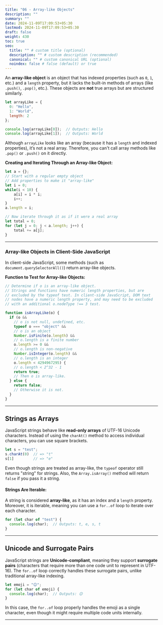 ```yaml
---
title: "06 - Array-like Objects"
description: ""
summary: ""
date: 2024-11-09T17:09:53+05:30
lastmod: 2024-11-09T17:09:53+05:30
draft: false
weight: 430
toc: true
seo:
  title: "" # custom title (optional)
  description: "" # custom description (recommended)
  canonical: "" # custom canonical URL (optional)
  noindex: false # false (default) or true
---
```




An **array-like object** is an object that has indexed properties (such as `0`, `1`, etc.) and a `length` property, but it lacks the built-in methods of arrays (like `.push()`, `.pop()`, etc.). These objects are **not** true arrays but are structured similarly.

```js
let arrayLike = {
  0: "Hello",
  1: "World",
  length: 2
};

console.log(arrayLike[0]);  // Outputs: Hello
console.log(arrayLike[1]);  // Outputs: World
```

Although `arrayLike` looks like an array (because it has a `length` and indexed properties), it’s not a real array. Therefore, you can't call array methods like `.pop()` or `.push()` on it directly.

**Creating and Iterating Through an Array-like Object:**

```js
let a = {};
// Start with a regular empty object
// Add properties to make it "array-like"
let i = 0;
while(i < 10) {
	a[i] = i * i;
	i++;
}
a.length = i;

// Now iterate through it as if it were a real array
let total = 0;
for (let j = 0; j < a.length; j++) {
	total += a[j];
}
```

---

### Array-like Objects in Client-Side JavaScript

In client-side JavaScript, some methods (such as `document.querySelectorAll()`) return array-like objects. 

**Function to Test for Array-like Objects:**

```js
// Determine if o is an array-like object.
// Strings and functions have numeric length properties, but are
// excluded by the typeof test. In client-side JavaScript, DOM text
// nodes have a numeric length property, and may need to be excluded
// with an additional o.nodeType !== 3 test.

function isArrayLike(o) {
  if (o &&
    // o is not null, undefined, etc.
    typeof o === "object" &&
    // o is an object
    Number.isFinite(o.length) &&
    // o.length is a finite number
    o.length >= 0 && 
    // o.length is non-negative
    Number.isInteger(o.length) &&
    // o.length is an integer
    o.length < 4294967295) { 
    // o.length < 2^32 - 1
    return true;
    // Then o is array-like.
  } else {
    return false;
    // Otherwise it is not.
  }
}
```

---

## Strings as Arrays

JavaScript strings behave like **read-only arrays** of UTF-16 Unicode characters. Instead of using the `charAt()` method to access individual characters, you can use square brackets.

```js
let s = "test";
s.charAt(0)  // => "t"
s[1]         // => "e"
```

Even though strings are treated as array-like, the `typeof` operator still returns "string" for strings. Also, the `Array.isArray()` method will return `false` if you pass it a string.

#### Strings Are Iterable:

A string is considered **array-like**, as it has an index and a `length` property. Moreover, it is iterable, meaning you can use a `for..of` loop to iterate over each character.

```js
for (let char of "test") {
  console.log(char);  // Outputs: t, e, s, t
}
```

---

## Unicode and Surrogate Pairs

JavaScript strings are **Unicode-compliant**, meaning they support **surrogate pairs** (characters that require more than one code unit to represent in UTF-16). The `for..of` loop correctly handles these surrogate pairs, unlike traditional array-like indexing.

```js
let emoji = "😊";
for (let char of emoji) {
  console.log(char);  // Outputs: 😊
}
```

In this case, the `for..of` loop properly handles the emoji as a single character, even though it might require multiple code units internally.

---

